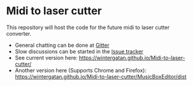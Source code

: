 # Midi to laser cutter
This repository will host the code for the future midi to laser cutter converter.

- General chatting can be done at [Gitter](https://gitter.im/Wintergatan/Midi-to-laser-cutter)
- Slow discussions can be started in the [Issue tracker](https://github.com/Wintergatan/Midi-to-laser-cutter/issues)
- See current version here: https://wintergatan.github.io/Midi-to-laser-cutter/
- Another version here (Supports Chrome and Firefox): https://wintergatan.github.io/Midi-to-laser-cutter/MusicBoxEditor/dist
